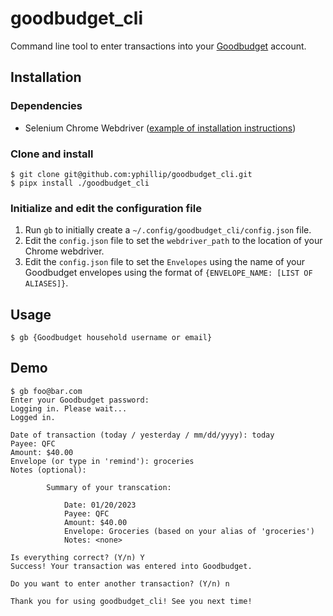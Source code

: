 # goodbudget_cli

Command line tool to enter transactions into your [Goodbudget](https://goodbudget.com/) account.

## Installation
### Dependencies
- Selenium Chrome Webdriver ([example of installation instructions](https://cloudbytes.dev/snippets/run-selenium-and-chrome-on-wsl2))

### Clone and install
```
$ git clone git@github.com:yphillip/goodbudget_cli.git
$ pipx install ./goodbudget_cli
```
### Initialize and edit the configuration file
1. Run `gb` to initially create a `~/.config/goodbudget_cli/config.json` file.
2. Edit the `config.json` file to set the `webdriver_path` to the location of your Chrome webdriver.
3. Edit the `config.json` file to set the `Envelopes` using the name of your Goodbudget envelopes using the format of `{ENVELOPE_NAME: [LIST OF ALIASES]}`.
## Usage
```
$ gb {Goodbudget household username or email}
```

## Demo
```
$ gb foo@bar.com
Enter your Goodbudget password:
Logging in. Please wait...
Logged in.

Date of transaction (today / yesterday / mm/dd/yyyy): today
Payee: QFC
Amount: $40.00
Envelope (or type in 'remind'): groceries
Notes (optional):

        Summary of your transcation:

            Date: 01/20/2023
            Payee: QFC
            Amount: $40.00
            Envelope: Groceries (based on your alias of 'groceries')
            Notes: <none>

Is everything correct? (Y/n) Y
Success! Your transaction was entered into Goodbudget.

Do you want to enter another transaction? (Y/n) n

Thank you for using goodbudget_cli! See you next time!
```